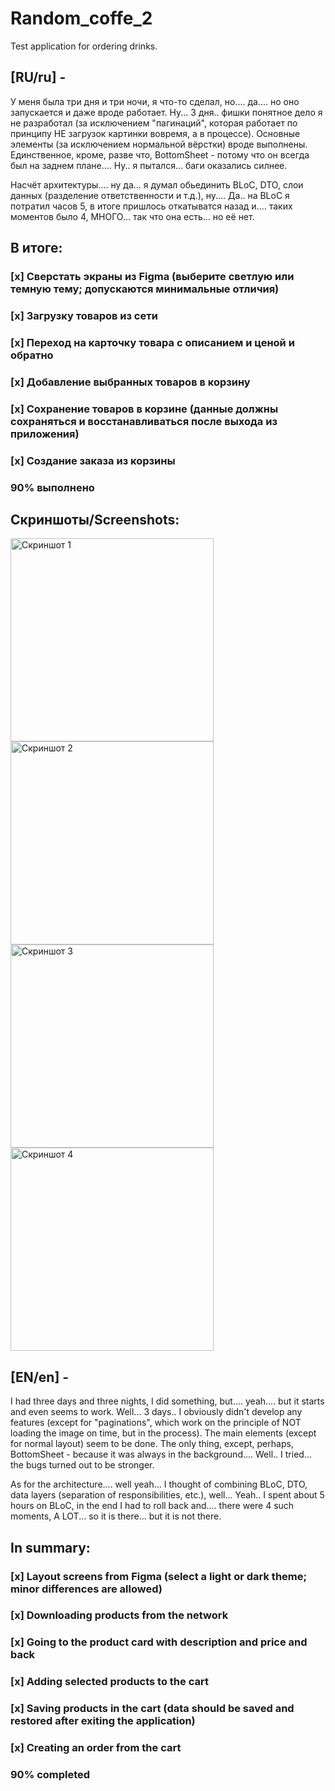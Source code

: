 # Random_coffe_2

Test application for ordering drinks.

## [RU/ru] -

У меня была три дня и три ночи, я что-то сделал, но.... да.... но оно запускается и даже вроде работает.
Ну... 3 дня.. фишки понятное дело я не разработал (за исключением "пагинаций", которая работает по принципу НЕ загрузок картинки вовремя, а в процессе). Основные элементы (за исключением нормальной вёрстки) вроде выполнены.
Единственное, кроме, разве что, BottomSheet - потому что он всегда был на заднем плане.... Ну.. я пытался...
баги оказались силнее.

Насчёт архитектуры.... ну да... я думал обьединить BLoC, DTO, слои данных (разделение ответственности и т.д.), ну....
Да.. на BLoC я потратил часов 5, в итоге пришлось откатыватся назад и.... таких моментов было 4, МНОГО... так что
она есть... но её нет.

## В итоге:

### [x] Сверстать экраны из Figma (выберите светлую или темную тему; допускаются минимальные отличия) 

### [x] Загрузку товаров из сети

### [x] Переход на карточку товара с описанием и ценой и обратно

### [x] Добавление выбранных товаров в корзину 

### [x] Сохранение товаров в корзине (данные должны сохраняться и восстанавливаться после выхода из приложения)

### [x] Создание заказа из корзины

### 90% выполнено

## Скриншоты/Screenshots:
<img src="screenshots/1.jpg" alt="Скриншот 1" width="325">
<img src="screenshots/2.jpg" alt="Скриншот 2" width="325">
<img src="screenshots/3.jpg" alt="Скриншот 3" width="325">
<img src="screenshots/4.jpg" alt="Скриншот 4" width="325">

## [EN/en] -

I had three days and three nights, I did something, but.... yeah.... but it starts and even seems to work.
Well... 3 days.. I obviously didn't develop any features (except for "paginations", which work on the principle of NOT loading the image on time, but in the process). The main elements (except for normal layout) seem to be done.
The only thing, except, perhaps, BottomSheet - because it was always in the background.... Well.. I tried...
the bugs turned out to be stronger.

As for the architecture.... well yeah... I thought of combining BLoC, DTO, data layers (separation of responsibilities, etc.), well...
Yeah.. I spent about 5 hours on BLoC, in the end I had to roll back and.... there were 4 such moments, A LOT... so
it is there... but it is not there.

## In summary:

### [x] Layout screens from Figma (select a light or dark theme; minor differences are allowed)

### [x] Downloading products from the network

### [x] Going to the product card with description and price and back

### [x] Adding selected products to the cart

### [x] Saving products in the cart (data should be saved and restored after exiting the application)

### [x] Creating an order from the cart

### 90% completed




